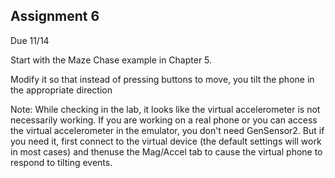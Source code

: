 ## Assignment 6
Due 11/14


Start with the Maze Chase example in Chapter 5.

Modify it so that instead of pressing buttons to move, you tilt the phone in the appropriate direction


Note: While checking in the lab, it looks like the virtual accelerometer is not necessarily working.  If you are working on a real phone or you can access the virtual accelerometer in the emulator, you don't need GenSensor2. But if you need it, first connect to the virtual device (the default settings will work in most cases) and thenuse the Mag/Accel tab to cause the virtual phone to respond to tilting events.
